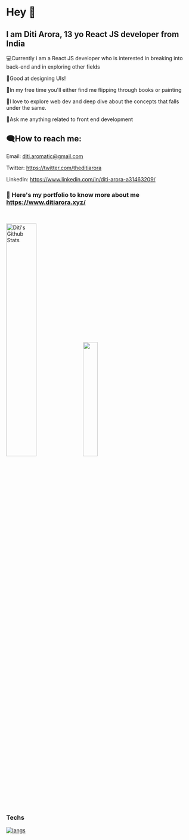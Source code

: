  # Hey 👋
 
## I am Diti Arora, 13 yo React JS developer from India



💻Currently i am a React JS developer who is interested in breaking into back-end and in exploring other fields

🎨Good at designing UIs!

🌱In my free time you'll either find me flipping through books or painting 

📌I love to explore web dev and deep dive about the concepts that falls under the same.

💭Ask me anything related to front end development


## 🗨How to reach me:

Email: diti.aromatic@gmail.com

Twitter: https://twitter.com/theditiarora

Linkedin: https://www.linkedin.com/in/diti-arora-a31463209/
<br />


### 📍 Here's my portfolio to know more about me https://www.ditiarora.xyz/

<br />

<p>
 <img src="https://github-readme-stats.vercel.app/api?username=theditiarora&include_all_commits=true&count_private=true&show_icons=true&line_height=20&title_color=7A7ADB&icon_color=2234AE&text_color=D3D3D3&bg_color=0,000000,130F40" alt="Diti's Github Stats" width="40%" style="margin-right="40px"">
  <img src="https://github-readme-stats.vercel.app/api/top-langs/?username=theditiarora&theme=tokyonight&layout=compact" width="28%">
</p>

### Techs
[![langs](https://skillicons.dev/icons?i=js,html,css,tailwind,figma,react,firebase)](https://github.com/theditiarora)



